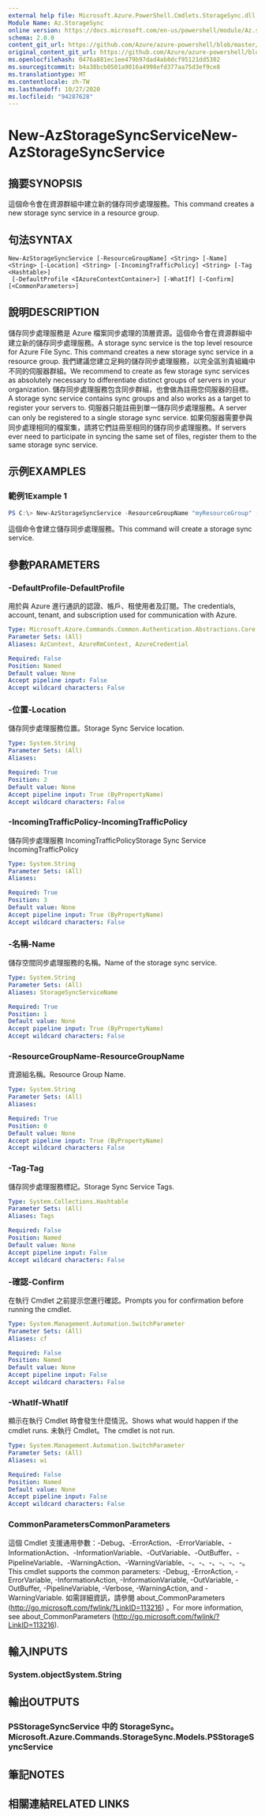 ```yaml
---
external help file: Microsoft.Azure.PowerShell.Cmdlets.StorageSync.dll-Help.xml
Module Name: Az.StorageSync
online version: https://docs.microsoft.com/en-us/powershell/module/Az.storagesync/new-Azstoragesyncservice
schema: 2.0.0
content_git_url: https://github.com/Azure/azure-powershell/blob/master/src/StorageSync/StorageSync/help/New-AzStorageSyncService.md
original_content_git_url: https://github.com/Azure/azure-powershell/blob/master/src/StorageSync/StorageSync/help/New-AzStorageSyncService.md
ms.openlocfilehash: 0476a881ec1ee479b97dad4ab8dcf95121dd5302
ms.sourcegitcommit: b4a38bcb0501a9016a4998efd377aa75d3ef9ce8
ms.translationtype: MT
ms.contentlocale: zh-TW
ms.lasthandoff: 10/27/2020
ms.locfileid: "94287628"
---
```

# <span data-ttu-id="61d35-101">New-AzStorageSyncService</span><span class="sxs-lookup"><span data-stu-id="61d35-101">New-AzStorageSyncService</span></span>

## <span data-ttu-id="61d35-102">摘要</span><span class="sxs-lookup"><span data-stu-id="61d35-102">SYNOPSIS</span></span>
<span data-ttu-id="61d35-103">這個命令會在資源群組中建立新的儲存同步處理服務。</span><span class="sxs-lookup"><span data-stu-id="61d35-103">This command creates a new storage sync service in a resource group.</span></span>

## <span data-ttu-id="61d35-104">句法</span><span class="sxs-lookup"><span data-stu-id="61d35-104">SYNTAX</span></span>

```
New-AzStorageSyncService [-ResourceGroupName] <String> [-Name] <String> [-Location] <String> [-IncomingTrafficPolicy] <String> [-Tag <Hashtable>]
 [-DefaultProfile <IAzureContextContainer>] [-WhatIf] [-Confirm] [<CommonParameters>]
```

## <span data-ttu-id="61d35-105">說明</span><span class="sxs-lookup"><span data-stu-id="61d35-105">DESCRIPTION</span></span>
<span data-ttu-id="61d35-106">儲存同步處理服務是 Azure 檔案同步處理的頂層資源。這個命令會在資源群組中建立新的儲存同步處理服務。</span><span class="sxs-lookup"><span data-stu-id="61d35-106">A storage sync service is the top level resource for Azure File Sync. This command creates a new storage sync service in a resource group.</span></span> <span data-ttu-id="61d35-107">我們建議您建立足夠的儲存同步處理服務，以完全區別貴組織中不同的伺服器群組。</span><span class="sxs-lookup"><span data-stu-id="61d35-107">We recommend to create as few storage sync services as absolutely necessary to differentiate distinct groups of servers in your organization.</span></span> <span data-ttu-id="61d35-108">儲存同步處理服務包含同步群組，也會做為註冊您伺服器的目標。</span><span class="sxs-lookup"><span data-stu-id="61d35-108">A storage sync service contains sync groups and also works as a target to register your servers to.</span></span> <span data-ttu-id="61d35-109">伺服器只能註冊到單一儲存同步處理服務。</span><span class="sxs-lookup"><span data-stu-id="61d35-109">A server can only be registered to a single storage sync service.</span></span> <span data-ttu-id="61d35-110">如果伺服器需要參與同步處理相同的檔案集，請將它們註冊至相同的儲存同步處理服務。</span><span class="sxs-lookup"><span data-stu-id="61d35-110">If servers ever need to participate in syncing the same set of files, register them to the same storage sync service.</span></span>

## <span data-ttu-id="61d35-111">示例</span><span class="sxs-lookup"><span data-stu-id="61d35-111">EXAMPLES</span></span>

### <span data-ttu-id="61d35-112">範例1</span><span class="sxs-lookup"><span data-stu-id="61d35-112">Example 1</span></span>
```powershell
PS C:\> New-AzStorageSyncService -ResourceGroupName "myResourceGroup" -Location "myLocation" -StorageSyncServiceName "myStorageSyncServiceName" -IncomingTrafficPolicy "AllowAllTraffic"
```

<span data-ttu-id="61d35-113">這個命令會建立儲存同步處理服務。</span><span class="sxs-lookup"><span data-stu-id="61d35-113">This command will create a storage sync service.</span></span>

## <span data-ttu-id="61d35-114">參數</span><span class="sxs-lookup"><span data-stu-id="61d35-114">PARAMETERS</span></span>

### <span data-ttu-id="61d35-115">-DefaultProfile</span><span class="sxs-lookup"><span data-stu-id="61d35-115">-DefaultProfile</span></span>
<span data-ttu-id="61d35-116">用於與 Azure 進行通訊的認證、帳戶、租使用者及訂閱。</span><span class="sxs-lookup"><span data-stu-id="61d35-116">The credentials, account, tenant, and subscription used for communication with Azure.</span></span>

```yaml
Type: Microsoft.Azure.Commands.Common.Authentication.Abstractions.Core.IAzureContextContainer
Parameter Sets: (All)
Aliases: AzContext, AzureRmContext, AzureCredential

Required: False
Position: Named
Default value: None
Accept pipeline input: False
Accept wildcard characters: False
```

### <span data-ttu-id="61d35-117">-位置</span><span class="sxs-lookup"><span data-stu-id="61d35-117">-Location</span></span>
<span data-ttu-id="61d35-118">儲存同步處理服務位置。</span><span class="sxs-lookup"><span data-stu-id="61d35-118">Storage Sync Service location.</span></span>

```yaml
Type: System.String
Parameter Sets: (All)
Aliases:

Required: True
Position: 2
Default value: None
Accept pipeline input: True (ByPropertyName)
Accept wildcard characters: False
```

### <span data-ttu-id="61d35-119">-IncomingTrafficPolicy</span><span class="sxs-lookup"><span data-stu-id="61d35-119">-IncomingTrafficPolicy</span></span>
<span data-ttu-id="61d35-120">儲存同步處理服務 IncomingTrafficPolicy</span><span class="sxs-lookup"><span data-stu-id="61d35-120">Storage Sync Service IncomingTrafficPolicy</span></span>

```yaml
Type: System.String
Parameter Sets: (All)
Aliases:

Required: True
Position: 3
Default value: None
Accept pipeline input: True (ByPropertyName)
Accept wildcard characters: False
```

### <span data-ttu-id="61d35-121">-名稱</span><span class="sxs-lookup"><span data-stu-id="61d35-121">-Name</span></span>
<span data-ttu-id="61d35-122">儲存空間同步處理服務的名稱。</span><span class="sxs-lookup"><span data-stu-id="61d35-122">Name of the storage sync service.</span></span>

```yaml
Type: System.String
Parameter Sets: (All)
Aliases: StorageSyncServiceName

Required: True
Position: 1
Default value: None
Accept pipeline input: True (ByPropertyName)
Accept wildcard characters: False
```

### <span data-ttu-id="61d35-123">-ResourceGroupName</span><span class="sxs-lookup"><span data-stu-id="61d35-123">-ResourceGroupName</span></span>
<span data-ttu-id="61d35-124">資源組名稱。</span><span class="sxs-lookup"><span data-stu-id="61d35-124">Resource Group Name.</span></span>

```yaml
Type: System.String
Parameter Sets: (All)
Aliases:

Required: True
Position: 0
Default value: None
Accept pipeline input: True (ByPropertyName)
Accept wildcard characters: False
```

### <span data-ttu-id="61d35-125">-Tag</span><span class="sxs-lookup"><span data-stu-id="61d35-125">-Tag</span></span>
<span data-ttu-id="61d35-126">儲存同步處理服務標記。</span><span class="sxs-lookup"><span data-stu-id="61d35-126">Storage Sync Service Tags.</span></span>

```yaml
Type: System.Collections.Hashtable
Parameter Sets: (All)
Aliases: Tags

Required: False
Position: Named
Default value: None
Accept pipeline input: False
Accept wildcard characters: False
```

### <span data-ttu-id="61d35-127">-確認</span><span class="sxs-lookup"><span data-stu-id="61d35-127">-Confirm</span></span>
<span data-ttu-id="61d35-128">在執行 Cmdlet 之前提示您進行確認。</span><span class="sxs-lookup"><span data-stu-id="61d35-128">Prompts you for confirmation before running the cmdlet.</span></span>

```yaml
Type: System.Management.Automation.SwitchParameter
Parameter Sets: (All)
Aliases: cf

Required: False
Position: Named
Default value: None
Accept pipeline input: False
Accept wildcard characters: False
```

### <span data-ttu-id="61d35-129">-WhatIf</span><span class="sxs-lookup"><span data-stu-id="61d35-129">-WhatIf</span></span>
<span data-ttu-id="61d35-130">顯示在執行 Cmdlet 時會發生什麼情況。</span><span class="sxs-lookup"><span data-stu-id="61d35-130">Shows what would happen if the cmdlet runs.</span></span> <span data-ttu-id="61d35-131">未執行 Cmdlet。</span><span class="sxs-lookup"><span data-stu-id="61d35-131">The cmdlet is not run.</span></span>

```yaml
Type: System.Management.Automation.SwitchParameter
Parameter Sets: (All)
Aliases: wi

Required: False
Position: Named
Default value: None
Accept pipeline input: False
Accept wildcard characters: False
```

### <span data-ttu-id="61d35-132">CommonParameters</span><span class="sxs-lookup"><span data-stu-id="61d35-132">CommonParameters</span></span>
<span data-ttu-id="61d35-133">這個 Cmdlet 支援通用參數：-Debug、-ErrorAction、-ErrorVariable、-InformationAction、-InformationVariable、-OutVariable、-OutBuffer、-PipelineVariable、-WarningAction、-WarningVariable、-、-、-、-、-、-。</span><span class="sxs-lookup"><span data-stu-id="61d35-133">This cmdlet supports the common parameters: -Debug, -ErrorAction, -ErrorVariable, -InformationAction, -InformationVariable, -OutVariable, -OutBuffer, -PipelineVariable, -Verbose, -WarningAction, and -WarningVariable.</span></span> <span data-ttu-id="61d35-134">如需詳細資訊，請參閱 about_CommonParameters (http://go.microsoft.com/fwlink/?LinkID=113216) 。</span><span class="sxs-lookup"><span data-stu-id="61d35-134">For more information, see about_CommonParameters (http://go.microsoft.com/fwlink/?LinkID=113216).</span></span>

## <span data-ttu-id="61d35-135">輸入</span><span class="sxs-lookup"><span data-stu-id="61d35-135">INPUTS</span></span>

### <span data-ttu-id="61d35-136">System.object</span><span class="sxs-lookup"><span data-stu-id="61d35-136">System.String</span></span>

## <span data-ttu-id="61d35-137">輸出</span><span class="sxs-lookup"><span data-stu-id="61d35-137">OUTPUTS</span></span>

### <span data-ttu-id="61d35-138">PSStorageSyncService 中的 StorageSync。</span><span class="sxs-lookup"><span data-stu-id="61d35-138">Microsoft.Azure.Commands.StorageSync.Models.PSStorageSyncService</span></span>

## <span data-ttu-id="61d35-139">筆記</span><span class="sxs-lookup"><span data-stu-id="61d35-139">NOTES</span></span>

## <span data-ttu-id="61d35-140">相關連結</span><span class="sxs-lookup"><span data-stu-id="61d35-140">RELATED LINKS</span></span>
